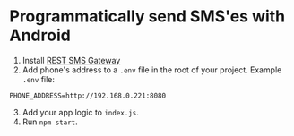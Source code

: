 # Programmatically send SMS'es with Android
1. Install [REST SMS Gateway](https://play.google.com/store/apps/details?id=com.perfness.smsgateway.rest&hl=nl)
2. Add phone's address to a `.env` file in the root of your project. Example `.env` file:
```
PHONE_ADDRESS=http://192.168.0.221:8080
```
3. Add your app logic to `index.js`.
4. Run `npm start`.
